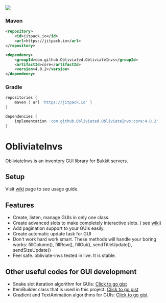 [![](https://jitpack.io/v/Obliviated/obliviate-invs.svg)](https://jitpack.io/#Obliviated/obliviate-invs)

### Maven

```xml
<repository>
    <id>jitpack.io</id>
    <url>https://jitpack.io</url>
</repository>

<dependency>
    <groupId>com.github.Obliviated.ObliviateInvs</groupId>
    <artifactId>core</artifactId>
    <version>4.0.2</version>
</dependency>
```
### Gradle
```gradle
repositories {
    maven { url 'https://jitpack.io' }
}

dependencies {
    implementation 'com.github.Obliviated.ObliviateInvs:core:4.0.2'
}
```

# ObliviateInvs

ObliviateInvs is an inventory GUI library for Bukkit servers.

## Setup

Visit [wiki](https://github.com/Obliviated/obliviate-invs/wiki/) page to see usage guide.

## Features

- Create, listen, manage GUIs in only one class.
- Create advanced slots to make completely interactive slots. (
  see [wiki](https://github.com/Obliviated/obliviate-invs/wiki/Advanced-Slots))
- Add pagination support to your GUIs easily.
- Create automatic update task for GUI
- Don't work hard work smart. These methods will handle your boring works: fillColumn(), fillRow(), fillGui(),
  sendTitleUpdate(), sendSizeUpdate()
- Feel safe. obliviate-invs tested in live. It is stable.

## Other useful codes for GUI development

* Snake slot iteration algorithm for
  GUIs: [Click to go gist](https://gist.github.com/Obliviated/67c241c099d26e933a7662ba906322ce)
* ItemBuilder class that is used in this
  project: [Click to go gist](https://gist.github.com/Obliviated/af71812e9235025be348f2600502d6cd)
* Gradient and TextAnimation algorithms for
  GUIs: [Click to go gist](https://gist.github.com/Obliviated/c741466e33bb359210de3a24bb52c7c6)

